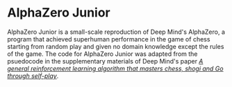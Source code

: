 # AlphaZero Junior
AlphaZero Junior is a small-scale reproduction of Deep Mind's AlphaZero, a program that achieved superhuman performance in the game of chess starting from random play and given no domain knowledge except the rules of the game. The code for AlphaZero Junior was adapted from the psuedocode in the supplementary materials of Deep Mind's paper [<em>A general reinforcement learning algorithm that masters chess, shogi and Go through self-play</em>](https://www.science.org/doi/10.1126/science.aar6404).
